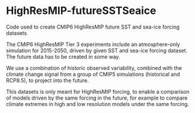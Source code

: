 # HighResMIP-futureSSTSeaice
Code used to create CMIP6 HighResMIP future SST and sea-ice forcing datasets

The CMIP6 HighResMIP Tier 3 experiments include an atmosphere-only simulation for 2015-2050, driven by given
SST and sea-ice forcing dataset. The future data has to be created in some way.

We use a combination of historic observed variability, combined with the climate change signal from a group of CMIP5
simulations (historical and RCP8.5), to project into the future.

This datasets is only meant for HighResMIP forcing, to enable a comparison of models driven by the same forcing in the future,
for example to compare climate extremes in high and low resolution models under the same forcing.
